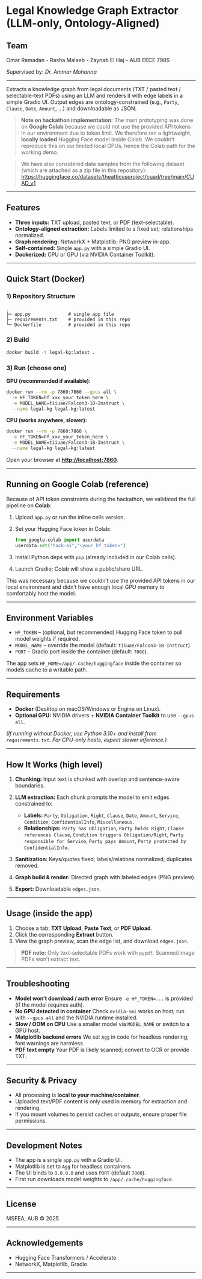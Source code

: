 # Legal Knowledge Graph Extractor (LLM-only, Ontology-Aligned)

## Team

Omar Ramadan - Rasha Malaeb - Zaynab El Haj – AUB EECE 798S

Supervised by: *Dr. Ammar Mohanna*

---

Extracts a knowledge graph from legal documents (TXT / pasted text / selectable-text PDFs) using an LLM and renders it with edge labels in a simple Gradio UI. Output edges are ontology-constrained (e.g., `Party`, `Clause`, `Date`, `Amount`, …) and downloadable as JSON.

> **Note on hackathon implementation:**
> The main prototyping was done on **Google Colab** because we could not use the provided API tokens in our environment due to token limit. We therefore ran a lightweight, **locally loaded** Hugging Face model inside Colab. We couldn’t reproduce this on our limited local GPUs, hence the Colab path for the working demo.

> We have also considered data samples from the following dataset (which are attached as a zip file in this repository): https://huggingface.co/datasets/theatticusproject/cuad/tree/main/CUAD_v1

---

## Features

* **Three inputs:** TXT upload, pasted text, or PDF (text-selectable).
* **Ontology-aligned extraction:** Labels limited to a fixed set; relationships normalized.
* **Graph rendering:** NetworkX + Matplotlib; PNG preview in-app.
* **Self-contained:** Single `app.py` with a simple Gradio UI.
* **Dockerized:** CPU or GPU (via NVIDIA Container Toolkit).

---

## Quick Start (Docker)

### 1) Repository Structure

```
.
├─ app.py              # single app file
├─ requirements.txt    # provided in this repo
└─ Dockerfile          # provided in this repo
```

### 2) Build

```bash
docker build -t legal-kg:latest .
```

### 3) Run (choose one)

**GPU (recommended if available):**

```bash
docker run --rm -p 7860:7860 --gpus all \
  -e HF_TOKEN=hf_xxx_your_token_here \
  -e MODEL_NAME=tiiuae/Falcon3-1B-Instruct \
  --name legal-kg legal-kg:latest
```

**CPU (works anywhere, slower):**

```bash
docker run --rm -p 7860:7860 \
  -e HF_TOKEN=hf_xxx_your_token_here \
  -e MODEL_NAME=tiiuae/Falcon3-1B-Instruct \
  --name legal-kg legal-kg:latest
```

Open your browser at **[http://localhost:7860](http://localhost:7860)**.

---

## Running on Google Colab (reference)

Because of API token constraints during the hackathon, we validated the full pipeline on **Colab**:

1. Upload `app.py` or run the inline cells version.
2. Set your Hugging Face token in Colab:

   ```python
   from google.colab import userdata
   userdata.set("hack-ai","<your_hf_token>")
   ```
3. Install Python deps with `pip` (already included in our Colab cells).
4. Launch Gradio; Colab will show a public/share URL.

This was necessary because we couldn’t use the provided API tokens in our local environment and didn’t have enough local GPU memory to comfortably host the model.

---

## Environment Variables

* `HF_TOKEN` – (optional, but recommended) Hugging Face token to pull model weights if required.
* `MODEL_NAME` – override the model (default: `tiiuae/Falcon3-1B-Instruct`).
* `PORT` – Gradio port inside the container (default: `7860`).

The app sets `HF_HOME=/app/.cache/huggingface` inside the container so models cache to a writable path.

---

## Requirements

* **Docker** (Desktop on macOS/Windows or Engine on Linux).
* **Optional GPU:** NVIDIA drivers + **NVIDIA Container Toolkit** to use `--gpus all`.

*(If running without Docker, use Python 3.10+ and install from `requirements.txt`. For CPU-only hosts, expect slower inference.)*

---

## How It Works (high level)

1. **Chunking:** Input text is chunked with overlap and sentence-aware boundaries.
2. **LLM extraction:** Each chunk prompts the model to emit edges constrained to:

   * **Labels:** `Party`, `Obligation`, `Right`, `Clause`, `Date`, `Amount`, `Service`, `Condition`, `ConfidentialInfo`, `Miscellaneous`.
   * **Relationships:**
     `Party has Obligation`, `Party holds Right`, `Clause references Clause`,
     `Condition triggers Obligation/Right`, `Party responsible for Service`,
     `Party pays Amount`, `Party protected by ConfidentialInfo`.
3. **Sanitization:** Keys/quotes fixed; labels/relations normalized; duplicates removed.
4. **Graph build & render:** Directed graph with labeled edges (PNG preview).
5. **Export:** Downloadable `edges.json`.

---

## Usage (inside the app)

1. Choose a tab: **TXT Upload**, **Paste Text**, or **PDF Upload**.
2. Click the corresponding **Extract** button.
3. View the graph preview, scan the edge list, and download `edges.json`.

> **PDF note:** Only text-selectable PDFs work with `pypdf`. Scanned/image PDFs won’t extract text.

---

## Troubleshooting

* **Model won’t download / auth error**
  Ensure `-e HF_TOKEN=...` is provided (if the model requires auth).
* **No GPU detected in container**
  Check `nvidia-smi` works on host; run with `--gpus all` and the NVIDIA runtime installed.
* **Slow / OOM on CPU**
  Use a smaller model via `MODEL_NAME` or switch to a GPU host.
* **Matplotlib backend errors**
  We set `Agg` in code for headless rendering; font warnings are harmless.
* **PDF text empty**
  Your PDF is likely scanned; convert to OCR or provide TXT.

---

## Security & Privacy

* All processing is **local to your machine/container**.
* Uploaded text/PDF content is only used in memory for extraction and rendering.
* If you mount volumes to persist caches or outputs, ensure proper file permissions.

---

## Development Notes

* The app is a single `app.py` with a Gradio UI.
* Matplotlib is set to `Agg` for headless containers.
* The UI binds to `0.0.0.0` and uses `PORT` (default `7860`).
* First run downloads model weights to `/app/.cache/huggingface`.

---

## License

MSFEA, AUB © 2025

---

## Acknowledgements

* Hugging Face Transformers / Accelerate
* NetworkX, Matplotlib, Gradio

---
